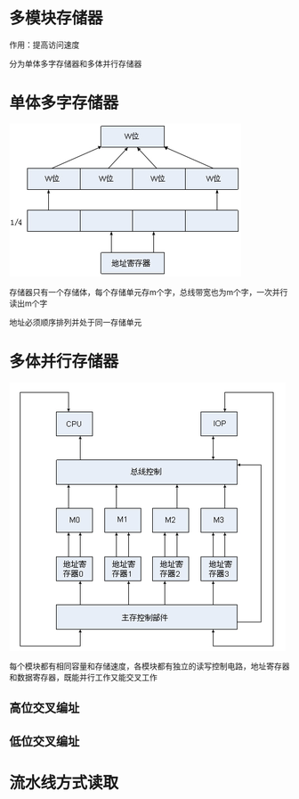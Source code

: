 # 多模块存储器
作用：提高访问速度

分为单体多字存储器和多体并行存储器

# 单体多字存储器
![单体多字存储器](https://raw.githubusercontent.com/Juston007/ComputerOrganization/main/Chapter4_Memory/img/%E5%8D%95%E4%BD%93%E5%A4%9A%E5%AD%97.jpg)


存储器只有一个存储体，每个存储单元存m个字，总线带宽也为m个字，一次并行读出m个字

地址必须顺序排列并处于同一存储单元

# 多体并行存储器
![多体并行存储器](https://raw.githubusercontent.com/Juston007/ComputerOrganization/main/Chapter4_Memory/img/%E5%A4%9A%E4%BD%93%E5%B9%B6%E8%A1%8C.jpg)

每个模块都有相同容量和存储速度，各模块都有独立的读写控制电路，地址寄存器和数据寄存器，既能并行工作又能交叉工作

## 高位交叉编址


## 低位交叉编址


# 流水线方式读取